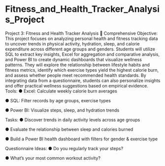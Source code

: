 # Fitness_and_Health_Tracker_Analysis_Project
Project 3: Fitness and Health Tracker Analysis
🎯 Comprehensive Objective:
This project focuses on analyzing personal health and fitness tracking data to uncover trends in physical activity, hydration, sleep, and calorie expenditure across different age groups and genders. Students will utilize SQL to extract key insights, Excel for aggregation and comparative analysis, and Power BI to create dynamic dashboards that visualize wellness patterns. They will explore the relationship between lifestyle habits and fitness metrics, identify which exercise types yield the highest calorie burn, and assess whether people meet recommended health standards. By integrating data from a questionnaire, students can also personalize insights and offer practical wellness suggestions based on empirical evidence.
Tools:
●	Excel: Calculate weekly calorie burn averages

●	SQL: Filter records by age groups, exercise types

●	Power BI: Visualize steps, sleep, and hydration trends

Tasks:
●	Discover trends in daily activity levels across age groups

●	Evaluate the relationship between sleep and calories burned

●	Build a Power BI health dashboard with filters for gender & exercise type

Questionnaire Ideas:
●	Do you regularly track your steps?

●	What’s your most common workout activity?


